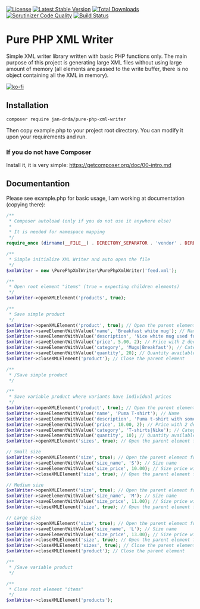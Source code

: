 [![License](https://poser.pugx.org/jan-drda/pure-php-xml-writer/license)](https://packagist.org/packages/jan-drda/pure-php-xml-writer)
[![Latest Stable Version](https://poser.pugx.org/jan-drda/pure-php-xml-writer/v/stable)](https://packagist.org/packages/jan-drda/pure-php-xml-writer)
[![Total Downloads](https://poser.pugx.org/jan-drda/pure-php-xml-writer/downloads)](https://packagist.org/packages/jan-drda/pure-php-xml-writer)
[![Scrutinizer Code Quality](https://scrutinizer-ci.com/g/jdrda/pure-php-xml-writer/badges/quality-score.png?b=master)](https://scrutinizer-ci.com/g/jdrda/pure-php-xml-writer/?branch=master) [![Build Status](https://scrutinizer-ci.com/g/jdrda/pure-php-xml-writer/badges/build.png?b=master)](https://scrutinizer-ci.com/g/jdrda/pure-php-xml-writer/build-status/master)

# Pure PHP XML Writer
Simple XML writer library written with basic PHP functions only. The main purpose of this project is generating large XML files without using large amount of memory (all elements are passed to the write buffer, there is no object containing all the XML in memory).

[![ko-fi](https://www.ko-fi.com/img/donate_sm.png)](https://ko-fi.com/A067ES5)

## Installation
```
composer require jan-drda/pure-php-xml-writer
```
Then copy example.php to your project root directory. You can modify it upon your requirements and run.
### If you do not have Composer
Install it, it is very simple:
https://getcomposer.org/doc/00-intro.md

## Documentantion
Please see example.php for basic usage, I am working at documentation (copying there):
```php
/**
 * Composer autoload (only if you do not use it anywhere else)
 *
 * It is needed for namespace mapping
 */
require_once (dirname(__FILE__) . DIRECTORY_SEPARATOR . 'vendor' . DIRECTORY_SEPARATOR . 'autoload.php');

/**
 * Simple initialize XML Writer and auto open the file
 */
$xmlWriter = new \PurePhpXmlWriter\PurePhpXmlWriter('feed.xml');

/**
 * Open root element "items" (true = expecting children elements)
 */
$xmlWriter->openXMLElement('products', true);

/**
 * Save simple product
 */
$xmlWriter->openXMLElement('product', true); // Open the parent element
$xmlWriter->saveElementWithValue('name', 'Breakfast white mug'); // Name
$xmlWriter->saveElementWithValue('description', 'Nice white mug used for breakfast'); // Description
$xmlWriter->saveElementWithValue('price', 5.00, 2); // Price with 2 decimals
$xmlWriter->saveElementWithValue('category', 'Mugs|Breakfast'); // Category
$xmlWriter->saveElementWithValue('quantity', 20); // Quantity available
$xmlWriter->closeXMLElement('product'); // Close the parent element

/**
 * /Save simple product
 */

/**
 * Save variable product where variants have individual prices
 */
$xmlWriter->openXMLElement('product', true); // Open the parent element
$xmlWriter->saveElementWithValue('name', 'Puma T-shirt'); // Name
$xmlWriter->saveElementWithValue('description', 'Puma t-shirt with some sizes'); // Description
$xmlWriter->saveElementWithValue('price', 10.00, 2); // Price with 2 decimals
$xmlWriter->saveElementWithValue('category', 'T-shirts|Nike'); // Category
$xmlWriter->saveElementWithValue('quantity', 10); // Quantity available
$xmlWriter->openXMLElement('sizes', true); // Open the parent element for sizes

// Small size
$xmlWriter->openXMLElement('size', true); // Open the parent element for size
$xmlWriter->saveElementWithValue('size_name', 'S'); // Size name
$xmlWriter->saveElementWithValue('size_price', 10.00); // Size price with 2 decimals
$xmlWriter->closeXMLElement('size', true); // Open the parent element for size

// Medium size
$xmlWriter->openXMLElement('size', true); // Open the parent element for size
$xmlWriter->saveElementWithValue('size_name', 'M'); // Size name
$xmlWriter->saveElementWithValue('size_price', 11.00); // Size price with 2 decimals
$xmlWriter->closeXMLElement('size', true); // Open the parent element for size

// Large size
$xmlWriter->openXMLElement('size', true); // Open the parent element for size
$xmlWriter->saveElementWithValue('size_name', 'L'); // Size name
$xmlWriter->saveElementWithValue('size_price', 13.00); // Size price with 2 decimals
$xmlWriter->closeXMLElement('size', true); // Open the parent element for size
$xmlWriter->closeXMLElement('sizes', true); // Close the parent element for sizes
$xmlWriter->closeXMLElement('product'); // Close the parent element

/**
 * /Save variable product
 */

/**
 * Close root element "items"
 */
$xmlWriter->closeXMLElement('products');
```
